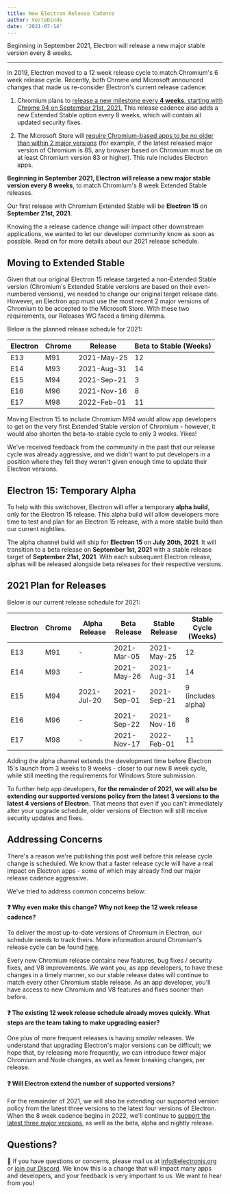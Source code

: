 ```yaml
---
title: New Electron Release Cadence
author: VerteDinde
date: '2021-07-14'
---
```


Beginning in September 2021, Electron will release a new major stable version every 8 weeks.

---

In 2019, Electron moved to a 12 week release cycle to match Chromium's 6 week release cycle. Recently, both Chrome and Microsoft announced changes that made us re-consider Electron's current release cadence:

1. Chromium plans to [release a new milestone every **4 weeks**, starting with Chrome 94 on September 21st, 2021.](https://developer.chrome.com/blog/faster-release-cycle/) This release cadence also adds a new Extended Stable option every 8 weeks, which will contain all updated security fixes.

2. The Microsoft Store will [require Chromium-based apps to be no older than within 2 major versions](https://docs.microsoft.com/en-us/windows/uwp/publish/store-policies#102-security) (for example, if the latest released major version of Chromium is 85, any browser based on Chromium must be on at least Chromium version 83 or higher). This rule includes Electron apps.

**Beginning in September 2021, Electron will release a new major stable version every 8 weeks**, to match Chromium's 8 week Extended Stable releases.

Our first release with Chromium Extended Stable will be **Electron 15** on **September 21st, 2021**.

Knowing the a release cadence change will impact other downstream applications, we wanted to let our developer community know as soon as possible. Read on for more details about our 2021 release schedule.

## Moving to Extended Stable

Given that our original Electron 15 release targeted a non-Extended Stable version (Chromium's Extended Stable versions are based on their even-numbered versions), we needed to change our original target release date. However, an Electron app must use the most recent 2 major versions of Chromium to be accepted to the Microsoft Store. With these two requirements, our Releases WG faced a timing dilemma. 

Below is the planned release schedule for 2021:

| Electron | Chrome | Release | Beta to Stable (Weeks) |
| -------- | ------ | ------- | ----- |
| E13 | M91 | 2021-May-25 |  12  |
| E14 | M93 | 2021-Aug-31 |  14  |
| E15 | M94 | 2021-Sep-21 |  3  |
| E16 | M96 | 2021-Nov-16 |  8  |
| E17 | M98 | 2022-Feb-01 |  11  |

Moving Electron 15 to include Chromium M94 would allow app developers to get on the very first Extended Stable version of Chromium - however, it would also shorten the beta-to-stable cycle to only 3 weeks. Yikes!

We've received feedback from the community in the past that our release cycle was already aggressive, and we didn't want to put developers in a position where they felt they weren't given enough time to update their Electron versions.

## Electron 15: Temporary Alpha

To help with this switchover, Electron will offer a temporary **alpha build**, only for the Electron 15 release. This alpha build will allow developers more time to test and plan for an Electron 15 release, with a more stable build than our current nightlies.

The alpha channel build will ship for **Electron 15** on **July 20th, 2021**. It will transition to a beta release on **September 1st, 2021**  with a stable release target of **September 21st, 2021**. With each subsequent Electron release, alphas will be released alongside beta releases for their respective versions.

## 2021 Plan for Releases

Below is our current release schedule for 2021:

| Electron | Chrome | Alpha Release | Beta Release | Stable Release | Stable Cycle (Weeks) |
| -------- | ------ | ----- | ---- | ------ | -------- |
| E13 | M91 | -          | 2021-Mar-05 | 2021-May-25 | 12 |
| E14 | M93 | -          | 2021-May-26 | 2021-Aug-31 | 14 |
| E15 | M94 | 2021-Jul-20 | 2021-Sep-01 | 2021-Sep-21 | 9 (includes alpha) |
| E16 | M96 |  - | 2021-Sep-22 | 2021-Nov-16 | 8 |
| E17 | M98 |  - | 2021-Nov-17 | 2022-Feb-01 | 11 |

Adding the alpha channel extends the development time before Electron 15's launch from 3 weeks to 9 weeks - closer to our new 8 week cycle, while still meeting the requirements for Windows Store submission.

To further help app developers, **for the remainder of 2021, we will also be extending our supported versions policy from the latest 3 versions to the latest 4 versions of Electron.** That means that even if you can't immediately alter your upgrade schedule, older versions of Electron will still receive security updates and fixes.

## Addressing Concerns 

There's a reason we're publishing this post well before this release cycle change is scheduled. We know that a faster release cycle will have a real impact on Electron apps - some of which may already find our major release cadence aggressive.

We've tried to address common concerns below:

#### ❓ Why even make this change? Why not keep the 12 week release cadence?

To deliver the most up-to-date versions of Chromium in Electron, our schedule needs to track theirs. More information around Chromium's release cycle can be found [here](https://chromium.googlesource.com/chromium/src/+/master/docs/process/release_cycle.md).

Every new Chromium release contains new features, bug fixes / security fixes, and V8 improvements. We want you, as app developers, to have these changes in a timely manner, so our stable release dates will continue to match every other Chromium stable release. As an app developer, you'll have access to new Chromium and V8 features and fixes sooner than before.

#### ❓ The existing 12 week release schedule already moves quickly. What steps are the team taking to make upgrading easier?

One plus of more frequent releases is having _smaller_ releases. We understand that upgrading Electron's major versions can be difficult; we hope that, by releasing more frequently, we can introduce fewer major Chromium and Node changes, as well as fewer breaking changes, per release.

#### ❓ Will Electron extend the number of supported versions?

For the remainder of 2021, we will also be extending our supported version policy from the latest three versions to the latest four versions of Electron. When the 8 week cadence begins in 2022, we'll continue to [support the latest three major versions](https://www.electronjs.org/docs/tutorial/support#supported-versions), as well as the beta, alpha and nightly release.


## Questions?

📨 If you have questions or concerns, please mail us at [info@electronjs.org](mailto:info@electronjs.org) or [join our Discord](https://discord.com/invite/electron). We know this is a change that will impact many apps and developers, and your feedback is very important to us. We want to hear from you!
